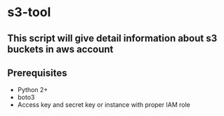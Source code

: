 # s3-tool

## This script will give detail information about s3 buckets in aws account
## Prerequisites
* Python 2+
* boto3
* Access key and secret key or instance with proper IAM role
